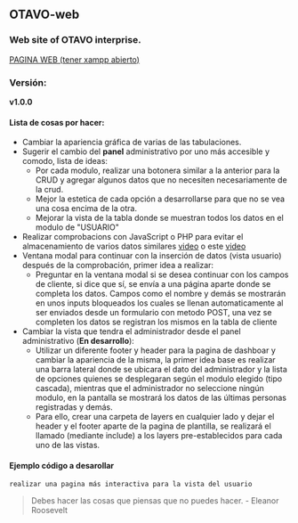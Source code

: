 ## OTAVO-web
### Web site of OTAVO interprise. <br>
[PAGINA WEB (tener xampp abierto)](http://localhost/2265974/index.php?navegacion=inicio)

### Versión:
**v1.0.0**

#### Lista de cosas por hacer: <br>
- Cambiar la apariencia gráfica de varias de las tabulaciones.
- Sugerir el cambio del **panel** administrativo por uno más accesible y comodo, lista de ideas: 
  - Por cada modulo, realizar una botonera similar a la anterior para la CRUD y agregar algunos datos que no necesiten necesariamente de la crud.
  - Mejor la estetica de cada opción a desarrollarse para que no se vea una cosa encima de la otra.
  - Mejorar la vista de la tabla donde se muestran todos los datos en el modulo de "USUARIO"
- Realizar comprobacions con JavaScript o PHP para evitar el almacenamiento de varios datos similares [video](https://youtu.be/cbec05bEfwI?list=LL) o este [video](https://www.youtube.com/watch?v=e6HYpeYwagg&list=LL&index=2&t=339s)
- Ventana modal para continuar con la inserción de datos (vista usuario) después de la comprobación, primer idea a realizar:
  - Preguntar en la ventana modal si se desea continuar con los campos de cliente, si dice que sí, se envía a una página aparte donde se completa los datos. Campos como el nombre y demás se mostrarán en unos inputs bloqueados los cuales se llenan automaticamente al ser enviados desde un formulario con metodo POST, una vez se completen los datos se registran los mismos en la tabla de cliente
- Cambiar la vista que tendra el administrador desde el panel administrativo (**En desarrollo**):
  - Utilizar un diferente footer y header para la pagina de dashboar y cambiar la apariencia de la misma, la primer idea base es realizar una barra lateral donde se ubicara el dato del administrador y la lista de opciones quienes se desplegaran según el modulo elegido (tipo cascada), mientras que el administrador no seleccione ningún modulo, en la pantalla se mostrará los datos de las últimas personas registradas y demás.
  -  Para ello, crear una carpeta de layers en cualquier lado y dejar el header y el footer aparte de la pagina de plantilla, se realizará el llamado (mediante include) a los layers pre-establecidos para cada uno de las vistas.

#### Ejemplo código a desarollar
`realizar una pagina más interactiva para la vista del usuario`

> Debes hacer las cosas que piensas que no puedes hacer. - Eleanor Roosevelt
